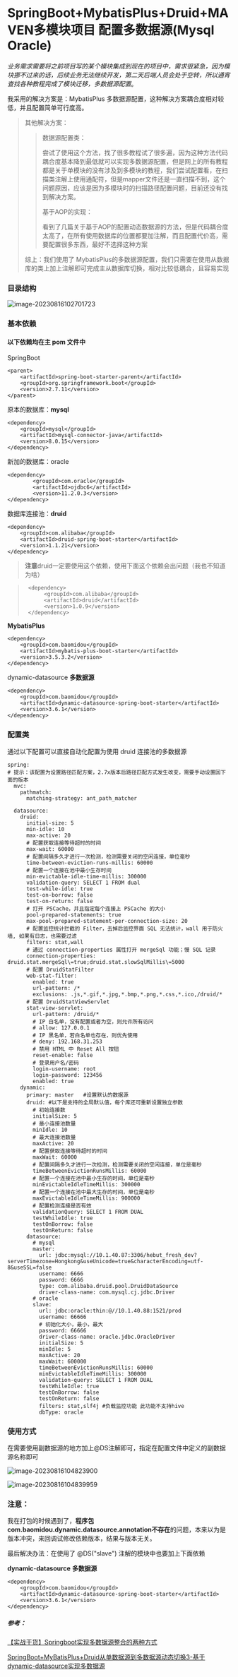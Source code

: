 # SpringBoot+MybatisPlus+Druid+MAVEN多模块项目 配置多数据源(Mysql Oracle)

*业务需求需要将之前项目写的某个模块集成到现在的项目中，需求很紧急，因为模块挪不过来的话，后续业务无法继续开发，第二天后端人员会处于空转，所以通宵查找各种教程完成了模块迁移，多数据源配置*。

我采用的解决方案是：MybatisPlus 多数据源配置，这种解决方案耦合度相对较低，并且配置简单可行度高。

> 其他解决方案：
>
> > 数据源配置类：
> >
> > ​		尝试了使用这个方法，找了很多教程试了很多遍，因为这种方法代码耦合度基本降到最低就可以实现多数据源配置，但是网上的所有教程都是关于单模块的没有涉及到多模块的教程，我们尝试配置看，在扫描类注解上使用通配符，但是mapper文件还是一直扫描不到，这个问题原因，应该是因为多模块时的扫描路径配置问题，目前还没有找到解决方案。
> >
> > 基于AOP的实现：
> >
> > ​		看到了几篇关于基于AOP的配置动态数据源的方法，但是代码耦合度太高了，在所有使用数据库的位置都要加注解，而且配置代价高，需要配置很多东西，最好不选择这种方案
>
> 综上：我们使用了 MybatisPlus的多数据源配置，我们只需要在使用从数据库的类上加上注解即可完成主从数据库切换，相对比较低耦合，且容易实现

### 目录结构

![image-20230816102701723](https://raw.githubusercontent.com/Quinlan7/pic_cloud/main/img/202308161027798.png)

### 基本依赖

#### 以下依赖均在主 pom 文件中

SpringBoot

```
<parent>
    <artifactId>spring-boot-starter-parent</artifactId>
    <groupId>org.springframework.boot</groupId>
    <version>2.7.11</version>
</parent>
```

 原本的数据库：**mysql**

```
<dependency>
 	<groupId>mysql</groupId>
 	<artifactId>mysql-connector-java</artifactId>
 	<version>8.0.15</version>
</dependency>
```


新加的数据库：oracle

```
<dependency>
    	<groupId>com.oracle</groupId>
    	<artifactId>ojdbc6</artifactId>
    	<version>11.2.0.3</version>
</dependency>
```

数据库连接池：**druid**
```
<dependency>
   	<groupId>com.alibaba</groupId>
   	<artifactId>druid-spring-boot-starter</artifactId>
   	<version>1.1.21</version>
</dependency>
```

> **注意**druid一定要使用这个依赖，使用下面这个依赖会出问题（我也不知道为啥）

> ```
>  <dependency>
>    	<groupId>com.alibaba</groupId>
>    	<artifactId>druid</artifactId>
>    	<version>1.0.9</version>
>  </dependency>
> ```

**MybatisPlus**

```
<dependency>
   	<groupId>com.baomidou</groupId>
   	<artifactId>mybatis-plus-boot-starter</artifactId>
   	<version>3.5.3.2</version>
</dependency>
```

dynamic-datasource **多数据源**

```
<dependency>
    <groupId>com.baomidou</groupId>
    <artifactId>dynamic-datasource-spring-boot-starter</artifactId>
    <version>3.6.1</version>
</dependency>
```



### 配置类

通过以下配置可以直接自动化配置为使用 druid 连接池的多数据源

```
spring:
# 提示：该配置为设置路径匹配方案，2.7x版本后路径匹配方式发生改变，需要手动设置回下面的版本
  mvc:
    pathmatch:
      matching-strategy: ant_path_matcher

  datasource:
    druid:
      initial-size: 5
      min-idle: 10
      max-active: 20
      # 配置获取连接等待超时的时间
      max-wait: 60000
      # 配置间隔多久才进行一次检测，检测需要关闭的空闲连接，单位毫秒
      time-between-eviction-runs-millis: 60000
      # 配置一个连接在池中最小生存时间
      min-evictable-idle-time-millis: 300000
      validation-query: SELECT 1 FROM dual
      test-while-idle: true
      test-on-borrow: false
      test-on-return: false
      # 打开 PSCache，并且指定每个连接上 PSCache 的大小
      pool-prepared-statements: true
      max-pool-prepared-statement-per-connection-size: 20
      # 配置监控统计拦截的 Filter，去掉后监控界面 SQL 无法统计，wall 用于防火墙, 如果有日志，也需要过滤
      filters: stat,wall
      # 通过 connection-properties 属性打开 mergeSql 功能；慢 SQL 记录
      connection-properties: druid.stat.mergeSql\=true;druid.stat.slowSqlMillis\=5000
      # 配置 DruidStatFilter
      web-stat-filter:
        enabled: true
        url-pattern: /*
        exclusions: .js,*.gif,*.jpg,*.bmp,*.png,*.css,*.ico,/druid/*
      # 配置 DruidStatViewServlet
      stat-view-servlet:
        url-pattern: /druid/*
        # IP 白名单，没有配置或者为空，则允许所有访问
        # allow: 127.0.0.1
        # IP 黑名单，若白名单也存在，则优先使用
        # deny: 192.168.31.253
        # 禁用 HTML 中 Reset All 按钮
        reset-enable: false
        # 登录用户名/密码
        login-username: root
        login-password: 123456
        enabled: true
    dynamic:
      primary: master   #设置默认的数据源
      druid: #以下是支持的全局默认值，每个库还可重新设置独立参数
        # 初始连接数
        initialSize: 5
        # 最小连接池数量
        minIdle: 10
        # 最大连接池数量
        maxActive: 20
        # 配置获取连接等待超时的时间
        maxWait: 60000
        # 配置间隔多久才进行一次检测，检测需要关闭的空闲连接，单位是毫秒
        timeBetweenEvictionRunsMillis: 60000
        # 配置一个连接在池中最小生存的时间，单位是毫秒
        minEvictableIdleTimeMillis: 300000
        # 配置一个连接在池中最大生存的时间，单位是毫秒
        maxEvictableIdleTimeMillis: 900000
        # 配置检测连接是否有效
        validationQuery: SELECT 1 FROM DUAL
        testWhileIdle: true
        testOnBorrow: false
        testOnReturn: false
      datasource:
        # mysql
        master:
          url: jdbc:mysql://10.1.40.87:3306/hebut_fresh_dev?serverTimezone=Hongkong&useUnicode=true&characterEncoding=utf-8&useSSL=false
          username: 6666
          password: 6666
          type: com.alibaba.druid.pool.DruidDataSource
          driver-class-name: com.mysql.cj.jdbc.Driver
        # oracle
        slave:
          url: jdbc:oracle:thin:@//10.1.40.88:1521/prod
          username: 66666
          # 初始化大小，最小，最大
          password: 66666
          driver-class-name: oracle.jdbc.OracleDriver
          initialSize: 5
          minIdle: 5
          maxActive: 20
          maxWait: 600000
          timeBetweenEvictionRunsMillis: 60000
          minEvictableIdleTimeMillis: 300000
          validation-query: SELECT 1 FROM DUAL
          testWhileIdle: true
          testOnBorrow: false
          testOnReturn: false
          filters: stat,slf4j #负载监控功能 此功能不支持hive
          dbType: oracle
```



### 使用方式

在需要使用副数据源的地方加上@DS注解即可，指定在配置文件中定义的副数据源名称即可

![image-20230816104823900](https://raw.githubusercontent.com/Quinlan7/pic_cloud/main/img/202308161048006.png)

![image-20230816104839959](https://raw.githubusercontent.com/Quinlan7/pic_cloud/main/img/202308161048017.png)



### 注意：

我在打包的时候遇到了，**程序包com.baomidou.dynamic.datasource.annotation不存在**的问题，本来以为是版本冲突，来回调试修改依赖版本，结果与版本无关。

最后解决办法：在使用了 @DS("slave") 注解的模块中也要加上下面依赖

**dynamic**-**datasource** **多数据源**

```
<dependency>
    <groupId>com.baomidou</groupId>
    <artifactId>dynamic-datasource-spring-boot-starter</artifactId>
    <version>3.6.1</version>
</dependency>
```



##### 参考：

[【实战干货】Springboot实现多数据源整合的两种方式](https://juejin.cn/post/7025511138364227621)

[SpringBoot+MyBatisPlus+Druid从单数据源到多数据源动态切换3-基于dynamic-datasource实现多数据源](https://blog.csdn.net/gefeng1209/article/details/124673896)